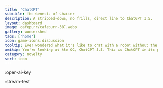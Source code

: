 ```yaml
---
title: 'ChatGPT'
subtitle: The Genesis of Chatter
description: A stripped-down, no frills, direct line to ChatGPT 3.5.
layout: dashboard
image: cafepurr/cafepurr-387.webp
gallery: wondershed
tags: ['home']
icon: game-icons:discussion
tooltip: Ever wondered what it's like to chat with a robot without the bells and whistles? You've come to the right place!
amitip: You're looking at the OG, ChatGPT 3.5. This is ChatGPT in its purest form! Like catching a butterfly without a net... only less tricky and more talkative! 🦋💬
category: novelty
sort: icon
---
```

:open-ai-key

:stream-test
